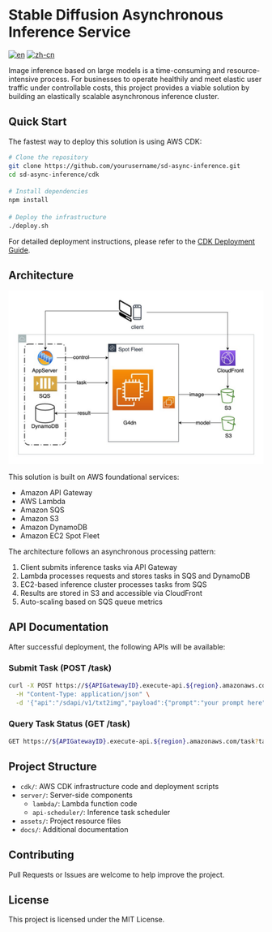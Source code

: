 # Stable Diffusion Asynchronous Inference Service

[![en](https://img.shields.io/badge/lang-English-blue.svg)](README.md)
[![zh-cn](https://img.shields.io/badge/语言-中文-red.svg)](README.zh-CN.md)

Image inference based on large models is a time-consuming and resource-intensive process. For businesses to operate healthily and meet elastic user traffic under controllable costs, this project provides a viable solution by building an elastically scalable asynchronous inference cluster.

## Quick Start

The fastest way to deploy this solution is using AWS CDK:

```bash
# Clone the repository
git clone https://github.com/yourusername/sd-async-inference.git
cd sd-async-inference/cdk

# Install dependencies
npm install

# Deploy the infrastructure
./deploy.sh
```

For detailed deployment instructions, please refer to the [CDK Deployment Guide](./cdk/README.md).

## Architecture
![Architecture](assets/architecture.png)

This solution is built on AWS foundational services:
- Amazon API Gateway
- AWS Lambda
- Amazon SQS
- Amazon S3
- Amazon DynamoDB
- Amazon EC2 Spot Fleet

The architecture follows an asynchronous processing pattern:
1. Client submits inference tasks via API Gateway
2. Lambda processes requests and stores tasks in SQS and DynamoDB
3. EC2-based inference cluster processes tasks from SQS
4. Results are stored in S3 and accessible via CloudFront
5. Auto-scaling based on SQS queue metrics

## API Documentation

After successful deployment, the following APIs will be available:

### Submit Task (POST /task)
```bash
curl -X POST https://${APIGatewayID}.execute-api.${region}.amazonaws.com/task \
  -H "Content-Type: application/json" \
  -d '{"api":"/sdapi/v1/txt2img","payload":{"prompt":"your prompt here","steps":20}}'
```

### Query Task Status (GET /task)
```bash
GET https://${APIGatewayID}.execute-api.${region}.amazonaws.com/task?taskId=${taskId}
```

## Project Structure
- `cdk/`: AWS CDK infrastructure code and deployment scripts
- `server/`: Server-side components
  - `lambda/`: Lambda function code
  - `api-scheduler/`: Inference task scheduler
- `assets/`: Project resource files
- `docs/`: Additional documentation

## Contributing
Pull Requests or Issues are welcome to help improve the project.

## License
This project is licensed under the MIT License.
